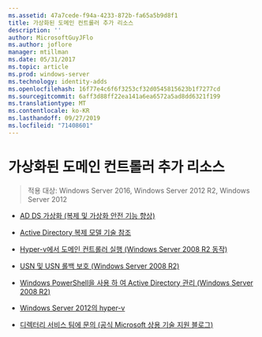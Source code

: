 ```yaml
---
ms.assetid: 47a7cede-f94a-4233-872b-fa65a5b9d8f1
title: 가상화된 도메인 컨트롤러 추가 리소스
description: ''
author: MicrosoftGuyJFlo
ms.author: joflore
manager: mtillman
ms.date: 05/31/2017
ms.topic: article
ms.prod: windows-server
ms.technology: identity-adds
ms.openlocfilehash: 16f77e4c6f6f3253cf32d0545815623b1f7277cd
ms.sourcegitcommit: 6aff3d88ff22ea141a6ea6572a5ad8dd6321f199
ms.translationtype: MT
ms.contentlocale: ko-KR
ms.lasthandoff: 09/27/2019
ms.locfileid: "71408601"
---
```

# <a name="virtualized-domain-controller-additional-resources"></a>가상화된 도메인 컨트롤러 추가 리소스

>적용 대상: Windows Server 2016, Windows Server 2012 R2, Windows Server 2012

  
-   [AD DS 가상화 (복제 및 가상화 안전 기능 향상)](https://go.microsoft.com/fwlink/p/?LinkID=238316)  
  
-   [Active Directory 복제 모델 기술 참조](https://technet.microsoft.com/library/cc782376(v=ws.10).aspx)  
  
-   [Hyper-v에서 도메인 컨트롤러 실행 (Windows Server 2008 R2 동작)](https://technet.microsoft.com/library/dd363553(v=ws.10).aspx)  
  
-   [USN 및 USN 롤백 보호 (Windows Server 2008 R2)](https://technet.microsoft.com/library/d2cae85b-41ac-497f-8cd1-5fbaa6740ffe(v=ws.10))  
  
-   [Windows PowerShell을 사용 하 여 Active Directory 관리 (Windows Server 2008 R2)](https://technet.microsoft.com/library/dd378937(WS.10).aspx)  
  
-   [Windows Server 2012의 hyper-v](https://technet.microsoft.com/library/hh831531.aspx)  
  
-   [디렉터리 서비스 팀에 문의 (공식 Microsoft 상용 기술 지원 블로그)](http://blogs.technet.com/b/askds)  
  


